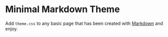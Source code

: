 # Minimal Markdown Theme

Add `theme.css` to any basic page that has been created with [Markdown](https://daringfireball.net/projects/markdown/) and enjoy.
